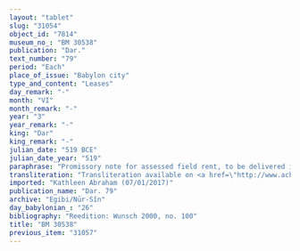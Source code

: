 ```yaml
---
layout: "tablet"
slug: "31054"
object_id: "7814"
museum_no_: "BM 30538"
publication: "Dar."
text_number: "79"
period: "Each"
place_of_issue: "Babylon city"
type_and_content: "Leases"
day_remark: "-"
month: "VI"
month_remark: "-"
year: "3"
year_remark: "-"
king: "Dar"
king_remark: "-"
julian_date: "519 BCE"
julian_date_year: "519"
paraphrase: "Promissory note for assessed field rent, to be delivered in dates.<br /> <strong>B</strong> owes 14 kor of dates, the assessed field rent (<em>imitti eqli</em>) on land located at the Hazuzu-ditch which belongs to <strong>C</strong>&#39;s children from the Egibi family: part of it belongs to the dowry (<em>nudunn&ucirc;</em>) of <strong><sup>f</sup>A<sub>1</sub></strong> and <strong><sup>f</sup>A<sub>2</sub></strong>, and another part to the inheritance shares (<em>pūt zitti</em>) of <strong>A<sub>3</sub></strong> and his brothers. The dates should be delivered in one instalment according to the 36 liters measure (<em>pānu</em>-measure) to the courtyard (<em>haṣāru</em>). Deliver is due in Arahsamna (VIII). He should also deliver the usual by-products of the date cultivation: for each kor of dates he shall give a load of spathes <em>(tuhallu), </em>spadices (<em>gip&ucirc;</em>), (and) fibres (<em>mangagu</em>), and 2 <em>darīku</em>-containers. This is followed by the laconic statement: 60 loads (<em>60-&scaron;u biltu</em>) Witnesses.<br /> &nbsp;<br /> <strong><sup>f</sup></strong><strong>A<sub>1 </sub></strong>= <sup>f</sup>Ina-Esagil-bēlet(/Itti-Marduk-balāṭu//Egibi), sister of <strong>A<sub>3</sub></strong>; <strong><sup>f</sup>A<sub>2 </sub></strong>= <sup>f</sup>Nanāya-ēṭirat(/Itti-Marduk-balāṭu//Egibi), sister of <strong>A<sub>3</sub></strong>; <strong>A<sub>3</sub></strong>=&nbsp; Marduk-nāṣir-apli/Itti-Marduk-balāṭu//Egibi; <strong>B </strong>= Nab&ucirc;-iddin/Kīnāya; <strong>C </strong>= Itti-Marduk-balāṭu/Nab&ucirc;-ahhē-iddin//Egibi"
transliteration: "Transliteration available on <a href=\"http://www.achemenet.com/fr/item/?/1332474=wunsch&l=a&c=1&t=1.4/2/96/1/1328497\" target=\"_blank\">Achemenet</a>"
imported: "Kathleen Abraham (07/01/2017)"
publication_name: "Dar. 79"
archive: "Egibi/Nūr-Sîn"
day_babylonian_: "26"
bibliography: "Reedition: Wunsch 2000, no. 100"
title: "BM 30538"
previous_item: "31057"
---
```

